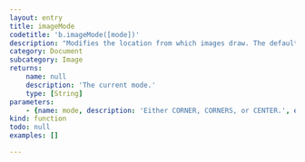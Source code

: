 ```yaml
---
layout: entry
title: imageMode
codetitle: 'b.imageMode([mode])'
description: "Modifies the location from which images draw. The default mode is imageMode(CORNER), which specifies the location to be the upper left corner and uses the fourth and fifth parameters of image() to set the image's width and height. The syntax imageMode(CORNERS) uses the second and third parameters of image() to set the location of one corner of the image and uses the fourth and fifth parameters to set the opposite corner. Use imageMode(CENTER) to draw images centered at the given x and y position.\nIf no parameter is passed the currently set mode is returned as String."
category: Document
subcategory: Image
returns:
    name: null
    description: 'The current mode.'
    type: [String]
parameters:
    - {name: mode, description: 'Either CORNER, CORNERS, or CENTER.', optional: true, type: [String]}
kind: function
todo: null
examples: []

---
```

